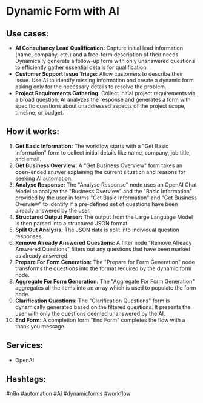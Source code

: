 # Dynamic Form with AI

## Use cases:

- **AI Consultancy Lead Qualification:**  Capture initial lead information (name, company, etc.) and a free-form description of their needs. Dynamically generate a follow-up form with only unanswered questions to efficiently gather essential details for qualification.
- **Customer Support Issue Triage:** Allow customers to describe their issue. Use AI to identify missing information and create a dynamic form asking only for the necessary details to resolve the problem.
- **Project Requirements Gathering:**  Collect initial project requirements via a broad question.  AI analyzes the response and generates a form with specific questions about unaddressed aspects of the project scope, timeline, or budget.

## How it works:

1.  **Get Basic Information:** The workflow starts with a "Get Basic Information" form to collect initial details like name, company, job title, and email.
2.  **Get Business Overview:**  A "Get Business Overview" form takes an open-ended answer explaining the current situation and reasons for seeking AI automation.
3.  **Analyse Response:** The "Analyse Response" node uses an OpenAI Chat Model to analyze the "Business Overview" and the "Basic Information" provided by the user in forms "Get Basic Information" and "Get Business Overview" to identify if a pre-defined set of questions have been already answered by the user.
4.  **Structured Output Parser:** The output from the Large Language Model is then parsed into a structured JSON format.
5.  **Split Out Analysis:** The JSON data is split into individual question responses
6.  **Remove Already Answered Questions:** A filter node "Remove Already Answered Questions" filters out any questions that have been marked as already answered.
7.  **Prepare For Form Generation:** The "Prepare for Form Generation" node transforms the questions into the format required by the dynamic form node.
8.  **Aggregate For Form Generation:** The "Aggregate For Form Generation" aggregates all the items into an array which is used to populate the form node.
9.  **Clarification Questions:** The "Clarification Questions" form is dynamically generated based on the filtered questions. It presents the user with only the questions deemed unanswered by the AI.
10. **End Form:** A completion form "End Form" completes the flow with a thank you message.

## Services:

*   OpenAI

## Hashtags:

#n8n #automation #AI #dynamicforms #workflow

